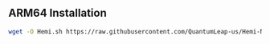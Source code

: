 ## ARM64 Installation
```bash
wget -O Hemi.sh https://raw.githubusercontent.com/QuantumLeap-us/Hemi-Network/refs/heads/main/Hemi.sh && sed -i 's/\r$//' Hemi.sh && chmod +x Hemi.sh && ./Hemi.sh
```
